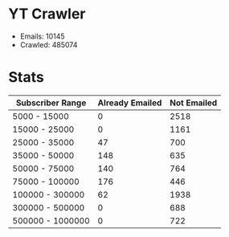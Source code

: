 # YT Crawler
- Emails: 10145
- Crawled: 485074

# Stats
| Subscriber Range  | Already Emailed | Not Emailed |
|-------|-------|-------|
| 5000 - 15000 | 0 | 2518 |
| 15000 - 25000 | 0 | 1161 |
| 25000 - 35000 | 47 | 700 |
| 35000 - 50000 | 148 | 635 |
| 50000 - 75000 | 140 | 764 |
| 75000 - 100000 | 176 | 446 |
| 100000 - 300000 | 62 | 1938 |
| 300000 - 500000 | 0 | 688 |
| 500000 - 1000000 | 0 | 722 |
